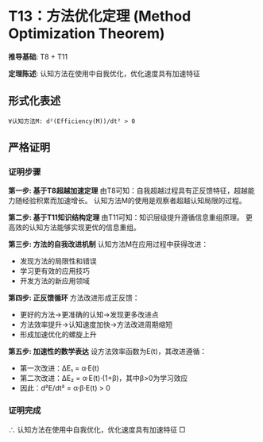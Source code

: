 # T13：方法优化定理 (Method Optimization Theorem)

**推导基础**: T8 + T11

**定理陈述**: 认知方法在使用中自我优化，优化速度具有加速特征

## 形式化表述
```
∀认知方法M: d²(Efficiency(M))/dt² > 0
```

## 严格证明

### 证明步骤

**第一步: 基于T8超越加速定理**
由T8可知：自我超越过程具有正反馈特征，超越能力随经验积累而加速增长。
认知方法M的使用是观察者超越认知局限的过程。

**第二步: 基于T11知识结构定理**
由T11可知：知识层级提升遵循信息重组原理。
更高效的认知方法能够实现更优的信息重组。

**第三步: 方法的自我改进机制**
认知方法M在应用过程中获得改进：
- 发现方法的局限性和错误
- 学习更有效的应用技巧
- 开发方法的新应用领域

**第四步: 正反馈循环**
方法改进形成正反馈：
- 更好的方法→更准确的认知→发现更多改进点
- 方法效率提升→认知速度加快→方法改进周期缩短
- 形成加速优化的螺旋上升

**第五步: 加速性的数学表达**
设方法效率函数为E(t)，其改进遵循：
- 第一次改进：ΔE₁ = α·E(t)
- 第二次改进：ΔE₂ = α·E(t)·(1+β)，其中β>0为学习效应
- 因此：d²E/dt² = α·β·E(t) > 0

### 证明完成
∴ 认知方法在使用中自我优化，优化速度具有加速特征 □